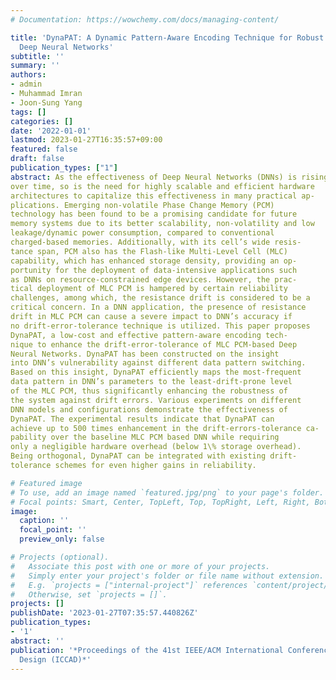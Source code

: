 ```yaml
---
# Documentation: https://wowchemy.com/docs/managing-content/

title: 'DynaPAT: A Dynamic Pattern-Aware Encoding Technique for Robust MLC PCM-Based
  Deep Neural Networks'
subtitle: ''
summary: ''
authors:
- admin
- Muhammad Imran
- Joon-Sung Yang
tags: []
categories: []
date: '2022-01-01'
lastmod: 2023-01-27T16:35:57+09:00
featured: false
draft: false
publication_types: ["1"]
abstract: As the effectiveness of Deep Neural Networks (DNNs) is rising
over time, so is the need for highly scalable and efficient hardware
architectures to capitalize this effectiveness in many practical ap-
plications. Emerging non-volatile Phase Change Memory (PCM)
technology has been found to be a promising candidate for future
memory systems due to its better scalability, non-volatility and low
leakage/dynamic power consumption, compared to conventional
charged-based memories. Additionally, with its cell’s wide resis-
tance span, PCM also has the Flash-like Multi-Level Cell (MLC)
capability, which has enhanced storage density, providing an op-
portunity for the deployment of data-intensive applications such
as DNNs on resource-constrained edge devices. However, the prac-
tical deployment of MLC PCM is hampered by certain reliability
challenges, among which, the resistance drift is considered to be a
critical concern. In a DNN application, the presence of resistance
drift in MLC PCM can cause a severe impact to DNN’s accuracy if
no drift-error-tolerance technique is utilized. This paper proposes
DynaPAT, a low-cost and effective pattern-aware encoding tech-
nique to enhance the drift-error-tolerance of MLC PCM-based Deep
Neural Networks. DynaPAT has been constructed on the insight
into DNN’s vulnerability against different data pattern switching.
Based on this insight, DynaPAT efficiently maps the most-frequent
data pattern in DNN’s parameters to the least-drift-prone level
of the MLC PCM, thus significantly enhancing the robustness of
the system against drift errors. Various experiments on different
DNN models and configurations demonstrate the effectiveness of
DynaPAT. The experimental results indicate that DynaPAT can
achieve up to 500 times enhancement in the drift-errors-tolerance ca-
pability over the baseline MLC PCM based DNN while requiring
only a negligible hardware overhead (below 1\% storage overhead).
Being orthogonal, DynaPAT can be integrated with existing drift-
tolerance schemes for even higher gains in reliability.

# Featured image
# To use, add an image named `featured.jpg/png` to your page's folder.
# Focal points: Smart, Center, TopLeft, Top, TopRight, Left, Right, BottomLeft, Bottom, BottomRight.
image:
  caption: ''
  focal_point: ''
  preview_only: false

# Projects (optional).
#   Associate this post with one or more of your projects.
#   Simply enter your project's folder or file name without extension.
#   E.g. `projects = ["internal-project"]` references `content/project/deep-learning/index.md`.
#   Otherwise, set `projects = []`.
projects: []
publishDate: '2023-01-27T07:35:57.440826Z'
publication_types:
- '1'
abstract: ''
publication: '*Proceedings of the 41st IEEE/ACM International Conference on Computer-Aided
  Design (ICCAD)*'
---
```

